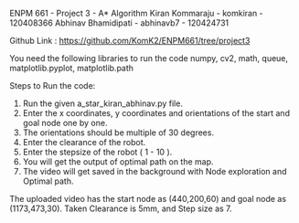 ENPM 661 - Project 3 - A* Algorithm 
Kiran Kommaraju - komkiran - 120408366
Abhinav Bhamidipati - abhinavb7 - 120424731

Github Link : https://github.com/KomK2/ENPM661/tree/project3

You need the following libraries to run the code
numpy, cv2, math, queue, matplotlib.pyplot, matplotlib.path

Steps to Run the code:
1. Run the given a_star_kiran_abhinav.py file.
2. Enter the x coordinates, y coordinates and orientations of the start and goal node one by one.
3. The orientations should be multiple of 30 degrees.
4. Enter the clearance of the robot.
5. Enter the stepsize of the robot ( 1 - 10 ).
6. You will get the output of optimal path on the map.
7. The video will get saved in the background with Node exploration and Optimal path.

The uploaded video has the start node as (440,200,60) and goal node as (1173,473,30). Taken Clearance is 5mm, and Step size as 7.